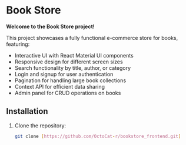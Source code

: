 # Book Store

**Welcome to the Book Store project!** 

This project showcases a fully functional e-commerce store for books, featuring:

- Interactive UI with React Material UI components
- Responsive design for different screen sizes
- Search functionality by title, author, or category
- Login and signup for user authentication
- Pagination for handling large book collections
- Context API for efficient data sharing
- Admin panel for CRUD operations on books

## Installation

1. Clone the repository:
   ```bash
   git clone [https://github.com/OctoCat-r/bookstore_frontend.git]
